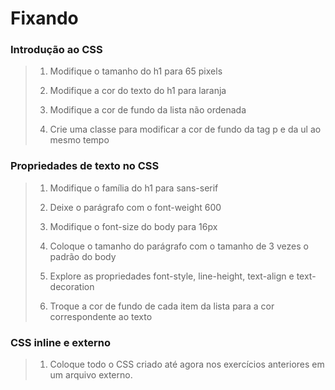 # Fixando

### Introdução ao CSS

>1. Modifique o tamanho do h1 para 65 pixels
>
>2. Modifique a cor do texto do h1 para laranja
>
>3. Modifique a cor de fundo da lista não ordenada
>
>4. Crie uma classe para modificar a cor de fundo da tag p e da ul ao mesmo tempo

### Propriedades de texto no CSS

>1. Modifique o família do h1 para sans-serif
>
>2. Deixe o parágrafo com o font-weight 600
>
>3. Modifique o font-size do body para 16px
>
>4. Coloque o tamanho do parágrafo com o tamanho de 3 vezes o padrão do body
>
>5. Explore as propriedades font-style, line-height, text-align e text-decoration
>
>6. Troque a cor de fundo de cada item da lista para a cor correspondente ao texto

### CSS inline e externo

>1. Coloque todo o CSS criado até agora nos exercícios anteriores em um arquivo externo.